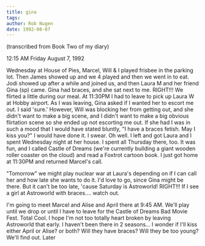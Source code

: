 ```yaml
---
title: gina
tags: 
author: Rob Nugen
date: 1992-08-07
---
```


<p class=note>(transcribed from Book Two of my diary)

<p class=date>12:15 AM Friday August 7, 1992

<p>Wednesday at House of Pies, Marcel, Will & I played frisbee in the
parking lot.  Then James showed up and we 4 played and then we went in
to eat.  Jodi showed up after a while and joined us, and then Laura M
and her friend Gina (sp) came.  Gina had braces, and she sat next to
me.  RIGHT!!!  We flirted a little during our meal.  At 11:30PM I had
to leave to pick up Laura W at Hobby airport.  As I was leaving, Gina
asked if I wanted her to escort me out.  I said 'sure.'  However, Will
was blocking her from getting out, and she didn't want to make a big
scene, and I didn't want to make a big obvious flirtation scene so she
ended up not escorting me out.  If she had I was in such a mood that I
would have stated bluntly, "I have a braces fetish.  May I kiss you?"
I would have done it.  I swear.  Oh well.  I left and got Laura and I
spent Wednesday night at her house.  I spent all Thursday there, too.
It was fun, and I called Castle of Dreams (we're currently building a
giant wooden roller coaster on the cloud) and read a Foxtrot cartoon
book.  I just got home at 11:30PM and returned Marcel's call.

<p>"Tomorrow" we might play nuclear war at Laura's depending on if I
can call her and how late she wants to do it.  I'd love to go, since
Gina might be there.  But it can't be too late, 'cause Saturday is
Astroworld!  RIGHT!!!  If I see a girl at Astroworld with
braces.... watch out.

<p>I'm going to meet Marcel and Alise and April there at 9:45 AM.
We'll play until we drop or until I have to leave for the Castle of
Dreams Bad Movie Fest.  Total Cool.  I hope I'm not too totally heart
broken by leaving Astroworld that early.  I haven't been there in 2
seasons... I wonder if I'll kiss either April or Alise?  or both?
Will they have braces?  Will they be too young?  We'll find out.
Later
